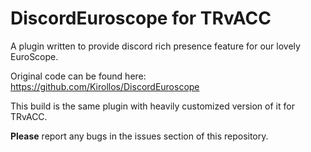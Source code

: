 # DiscordEuroscope for TRvACC
A plugin written to provide discord rich presence feature for our lovely EuroScope.

Original code can be found here: https://github.com/Kirollos/DiscordEuroscope

This build is the same plugin with heavily customized version of it for TRvACC.

**Please** report any bugs in the issues section of this repository.
